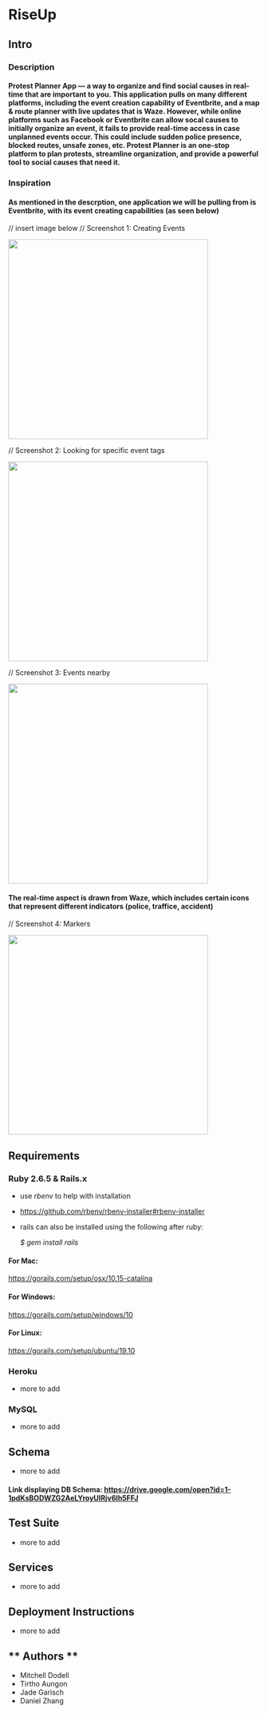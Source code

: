 # RiseUp

## **Intro**  

### **Description** 

#### Protest Planner App — a way to organize and find social causes in real-time that are important to you. This application pulls on many different platforms, including the event creation capability of Eventbrite, and a map & route planner with live updates that is Waze. However, while online platforms such as Facebook or Eventbrite can allow socal causes to initially organize an event, it fails to provide real-time access in case unplanned events occur. This could include sudden police presence, blocked routes, unsafe zones, etc. Protest Planner is an one-stop platform to plan protests, streamline organization, and provide a powerful tool to social causes that need it. 

### Inspiration 

#### As mentioned in the descrption, one application we will be pulling from is Eventbrite, with its event creating capabilities (as seen below)

// insert image below 
// Screenshot 1: Creating Events 

<img src=""  width="400"/>

// Screenshot 2: Looking for specific event tags  

<img src=""  width="400"/>

// Screenshot 3: Events nearby 

<img src=""  width="400"/>

#### The real-time aspect is drawn from Waze, which includes certain icons that represent different indicators (police, traffice, accident)

// Screenshot 4: Markers 

<img src=""  width="400"/>

## **Requirements** 

### Ruby 2.6.5 & Rails.x

- use *rbenv* to help with installation 

- https://github.com/rbenv/rbenv-installer#rbenv-installer

- rails can also be installed using the following after ruby:

  *$ gem install rails*

#### For Mac: 

https://gorails.com/setup/osx/10.15-catalina 

#### For Windows: 

https://gorails.com/setup/windows/10

#### For Linux: 

https://gorails.com/setup/ubuntu/19.10


### Heroku 
- more to add 

### MySQL 

- more to add 

## **Schema** 

- more to add 

#### Link displaying DB Schema: https://drive.google.com/open?id=1-1pdKsBODWZG2AeLYroyUIRjv6Ih5FFJ



## **Test Suite** 

- more to add

## **Services** 

- more to add

## **Deployment Instructions** 

- more to add 

## ** Authors **

- Mitchell Dodell 
- Tirtho Aungon 
- Jade Garisch 
- Daniel Zhang 
